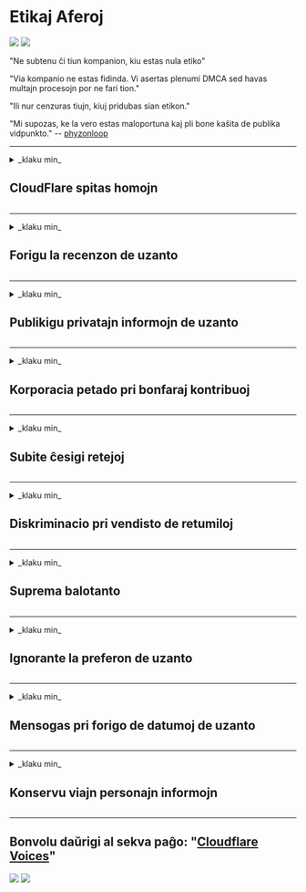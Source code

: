 # Etikaj Aferoj

![](https://codeberg.org/crimeflare/cloudflare-tor/media/branch/master/image/itsreallythatbad.jpg)
![](https://codeberg.org/crimeflare/cloudflare-tor/media/branch/master/image/telegram/c81238387627b4bfd3dcd60f56d41626.jpg)

"Ne subtenu ĉi tiun kompanion, kiu estas nula etiko"

"Via kompanio ne estas fidinda. Vi asertas plenumi DMCA sed havas multajn procesojn por ne fari tion."

"Ili nur cenzuras tiujn, kiuj pridubas sian etikon."

"Mi supozas, ke la vero estas maloportuna kaj pli bone kaŝita de publika vidpunkto."  -- [phyzonloop](https://twitter.com/phyzonloop)


---


<details>
<summary>_klaku min_

## CloudFlare spitas homojn
</summary>


Cloudflare sendas spam-retpoŝtojn al ne-Cloudflare uzantoj.

- Sendu retpoŝtadresojn al aliĝintoj, kiuj aliĝis
- Kiam la uzanto diras "ĉesu", tiam ĉesu sendi retpoŝton

Ĝi estas tiel simpla. Sed Cloudflare ne zorgas.
Cloudflare diris, ke uzante sian servon [povas ĉesigi](https://support.cloudflare.com/hc/en-us/articles/200170066-Will-activating-Cloudflare-stop-all-spammers-or-attackers-) ĉiujn spammistojn aŭ atakantojn.
Kiel ni povas deteni Cloudflare-spamistojn sen aktivigi Cloudflare?


| 🖼 | 🖼 |
| --- | --- |
| ![](https://codeberg.org/crimeflare/cloudflare-tor/media/branch/master/image/cfspam01.jpg) | ![](https://codeberg.org/crimeflare/cloudflare-tor/media/branch/master/image/cfspam03.jpg) |
| ![](https://codeberg.org/crimeflare/cloudflare-tor/media/branch/master/image/cfspam02.jpg) | ![](https://codeberg.org/crimeflare/cloudflare-tor/media/branch/master/image/cfspambrittany.jpg)<br>![](https://codeberg.org/crimeflare/cloudflare-tor/media/branch/master/image/cfspamtwtr.jpg) |

</details>

---

<details>
<summary>_klaku min_

## Forigu la recenzon de uzanto
</summary>


Cloudflare cenzuraj [negativaj recenzoj](https://web.archive.org/web/20191116004046/https://www.trustpilot.com/reviews/5aa6ee0ed5a5700a7c8cf853).
Se vi afiŝas kontraŭ-Cloudflare tekston en Tvitero, vi havas la eblecon ricevi [respondon](https://twitter.com/CloudflareHelp/status/1126051764917145601) de la oficisto de Cloudflare per mesaĝo "[Ne, ĝi ne](../PEOPLE.md)".
Se vi afiŝas negativan recenzon en iu ajn revizia retejo, ili provos [cenzuri ĝin](https://twitter.com/phyzonloop/status/1178836176985366529).


| 🖼 | 🖼 |
| --- | --- |
| ![](https://codeberg.org/crimeflare/cloudflare-tor/media/branch/master/image/cfcenrev_01.jpg)<br>![](https://codeberg.org/crimeflare/cloudflare-tor/media/branch/master/image/cfcenrev_02.jpg) | ![](https://codeberg.org/crimeflare/cloudflare-tor/media/branch/master/image/cfcenrev_03.jpg) |

</details>

---

<details>
<summary>_klaku min_

## Publikigu privatajn informojn de uzanto
</summary>


Cloudflare havas [amasan problemon](https://web.archive.org/web/20171024040313/http://www.businessinsider.com/cloudflare-ceo-suggests-people-who-report-online-abuse-use-fake-names-2017-5) pri ĉikanado.
Cloudflare [dividas personajn informojn](https://archive.ph/ePdvi) de tiuj, kiuj plendas pri gastigitaj retejoj.
Ili foje petas vin provizi vian veran ID.
Se vi ne volas esti persekutata, atakita, mortigita aŭ mortigita, vi prefere restu for de la retejo de Cloudflare.


| 🖼 | 🖼 |
| --- | --- |
| ![](https://codeberg.org/crimeflare/cloudflare-tor/media/branch/master/image/cfdox_what.jpg) | ![](https://codeberg.org/crimeflare/cloudflare-tor/media/branch/master/image/cfdox_swat.jpg) |
| ![](https://codeberg.org/crimeflare/cloudflare-tor/media/branch/master/image/cfdox_kill.jpg) | ![](https://codeberg.org/crimeflare/cloudflare-tor/media/branch/master/image/cfdox_threat.jpg) |
| ![](https://codeberg.org/crimeflare/cloudflare-tor/media/branch/master/image/cfdox_dox.jpg) | ![](https://codeberg.org/crimeflare/cloudflare-tor/media/branch/master/image/cfdox_ex1.jpg)<br>![](https://codeberg.org/crimeflare/cloudflare-tor/media/branch/master/image/cfdox_ex2.jpg) |

</details>

---

<details>
<summary>_klaku min_

## Korporacia petado pri bonfaraj kontribuoj
</summary>


CloudFlare petas bonfarajn kontribuojn.
Sufiĉe terure, ke usona korporacio petus bonfaradon kune kun neprofitociaj organizoj, kiuj havas bonajn kaŭzojn.
Se vi ŝatas bloki homojn aŭ malŝpari tempon de aliaj homoj, vi eble volas mendi iujn pizzojn🍕 por dungitoj de Cloudflare.


![](https://codeberg.org/crimeflare/cloudflare-tor/media/branch/master/image/cfdonate.jpg)

</details>

---

<details>
<summary>_klaku min_

## Subite ĉesigi retejoj
</summary>


Kion vi faros se via retejo subite falas?
Estas raportoj, ke Cloudflare forigas la agordon de la uzanto aŭ ĉesigas servon sen ia ajn averto silente.
Ni sugestas al vi trovi pli [bonan provizanton](../what-to-do.md).

![](https://codeberg.org/crimeflare/cloudflare-tor/media/branch/master/image/cftmnt.jpg)

</details>

---

<details>
<summary>_klaku min_

## Diskriminacio pri vendisto de retumiloj
</summary>


CloudFlare donas preferindan traktadon al tiuj, kiuj uzas Firefox, dum ĝi donas malamikan traktadon al uzantoj de ne-Tor-retumilo super Tor.
Tor-uzantoj, kiuj rajte rifuzas ekzekuti senpage ĝavaskripton, ankaŭ ricevas malfavorajn traktojn.
Ĉi tiu alira malegaleco estas misuzo pri retneŭtraleco kaj misuzo de potenco.

![](https://codeberg.org/crimeflare/cloudflare-tor/media/branch/master/image/browdifftbcx.gif)

- Maldekstre: `Tor Browser` , Dekstre: `Chrome`. Sama IP-adreso.

![](https://codeberg.org/crimeflare/cloudflare-tor/media/branch/master/image/browserdiff.jpg)

- Maldekstre: `[Tor Browser] Ĝavoskripto Malaktivigita, Kuketo Enŝaltita`
- Dekstre: `[Chrome] Ĝavoskripto Enŝaltita, Kuketo Malaktivigita`

![](https://codeberg.org/crimeflare/cloudflare-tor/media/branch/master/image/cfsiryoublocked.jpg)

- QuteBrowser(plej malgranda retumilo) sen Tor (klara IP)

| ***Retumilo*** | ***Alira traktado*** |
| --- | --- |
| Tor Browser (Ĝavoskripto enŝaltita) | aliro permesatis |
| Firefox (Ĝavoskripto enŝaltita) | aliro degradis |
| Chromium (Ĝavoskripto enŝaltita) | aliro degradis (puŝas CAPTCHA) |
| Chromium or Firefox (Ĝavoskripto malaktivigita) | aliro rifuzita (puŝas CAPTCHA) |
| Chromium or Firefox (Kuketo malaktivigita) | aliro degradis |
| QuteBrowser | aliro rifuzita |
| lynx | aliro rifuzita |
| w3m | aliro rifuzita |
| wget | aliro rifuzita |


"_Kial ne uzi Aŭdio-butonon por solvi facilan defion?_"

Jes, estas sonbutono, sed ĝi ĉiam ne funkcias super Tor.
Vi ricevos ĉi tiun mesaĝon kiam vi alklakos ĝin:

```
Provu denove poste
Via komputilo aŭ reto sendas aŭtomatajn konsultojn.
Por protekti niajn uzantojn, ni ne povas prilabori vian peton nun.
Por pliaj detaloj vizitu nian helpopaĝon
```

</details>

---

<details>
<summary>_klaku min_

## Suprema balotanto
</summary>


Voĉdonantoj en usonaj ŝtatoj registras voĉdoni finfine per la retejo de la ŝtata sekretario en la stato de sia loĝejo.
Respublikan-kontrolitaj ŝtatsekretariejoj okupiĝas pri balotado forpuŝado de la retejo de la ŝtata sekretario tra Cloudflare.
La malamika traktado de Cloudflare al Tor-uzantoj, ĝia MITM-pozicio kiel centralizita tutmonda gvatado kaj ĝia malutila rolo entute faras ke eventualaj balotantoj malvolas registriĝi.
Liberaluloj precipe inklinas privatecon.
Formularoj de voĉdonado kolektas sentemajn informojn pri la politika kliniĝo, persona fizika adreso, socia sekureca numero kaj dato de naskiĝo de balotanto.
Plej multaj ŝtatoj nur publike disponigas subaron de tiu informo, sed Cloudflare vidas ĉiujn tiujn informojn kiam iu registras voĉdoni.

Notu, ke papera registrado ne evitas Cloudflare ĉar la sekretario de ŝtataj enir-datumaj laboristoj probable uzos la retejon Cloudflare por enmeti la datumojn.

| 🖼 | 🖼 |
| --- | --- |
| ![](https://codeberg.org/crimeflare/cloudflare-tor/media/branch/master/image/cfvotm_01.jpg) | ![](https://codeberg.org/crimeflare/cloudflare-tor/media/branch/master/image/cfvotm_02.jpg) |

- Change.org estas fama retejo por kolekti voĉdonojn kaj agi.
"[Homoj ĉie komencas kampanjojn, mobilizante subtenantojn kaj laboras kun decidantoj por instigi solvojn.](https://web.archive.org/web/20200206120027/https://www.change.org/about)"
Bedaŭrinde multaj homoj tute ne povas vidi change.org pro la agresema filtrilo de Cloudflare.
Oni blokas ilin subskribi la peticion, ekskludante ilin de demokratia procezo.
Uzi aliajn ne-Cloudflare platformojn kiel OpenPetition helpas remedii la problemon.

| 🖼 | 🖼 |
| --- | --- |
| ![](https://codeberg.org/crimeflare/cloudflare-tor/media/branch/master/image/changeorgasn.jpg) | ![](https://codeberg.org/crimeflare/cloudflare-tor/media/branch/master/image/changeorgtor.jpg) |

- La "Atena Projekto" de Cloudflare ofertas senpagan entreprenan nivelan protekton al ŝtataj kaj lokaj elektaj retejoj.
Ili diris "ke iliaj elektantoj povas aliri informojn pri elekto kaj registrado de balotantoj", sed tio estas mensogo ĉar multaj homoj simple ne povas trarigardi la retejon.

</details>

---

<details>
<summary>_klaku min_

## Ignorante la preferon de uzanto
</summary>


Se vi malakceptas ion, vi atendas, ke vi ricevu neniun retpoŝton pri ĝi.
Cloudflare ignoras la preferon de uzanto kaj dividas datumojn kun triaj kompanioj sen la konsento de kliento.
Se vi uzas ilian senpagan planon, ili foje sendas retpoŝton al vi petante aĉeti monatan abonon.

![](https://codeberg.org/crimeflare/cloudflare-tor/media/branch/master/image/cfviopl_tp.jpg)

</details>

---

<details>
<summary>_klaku min_

## Mensogas pri forigo de datumoj de uzanto
</summary>


Laŭ la blogo de ĉi tiu eks-cloudflare-kliento, Cloudflare mensogas pri forigado de kontoj.
Nuntempe multaj kompanioj konservas viajn datumojn post kiam vi fermis aŭ forigis vian konton.
Plej multaj bonaj kompanioj mencias pri tio en sia privateca politiko.
Cloudflare? Ne.

```
2019-08-05 CloudFlare sendis al mi konfirmon, ke ili forigis mian konton.
2019-10-02 Mi ricevis retpoŝton de CloudFlare "ĉar mi estas kliento"
```

Cloudflare ne sciis pri la vorto "forigi".
Se ĝi vere foriĝas, kial ĉi tiu eksa kliento ricevis retpoŝton?
Li ankaŭ menciis, ke la privateca politiko de Cloudflare ne mencias pri ĝi.

```
Ilia nova privateca politiko neniel mencias konservi datumojn dum unu jaro.
```

![](https://codeberg.org/crimeflare/cloudflare-tor/media/branch/master/image/cfviopl_notdel.jpg)

Kiel vi povas fidi Cloudflare se ilia privateca politiko estas mensogo?

</details>

---

<details>
<summary>_klaku min_

## Konservu viajn personajn informojn
</summary>


Forigi konton de Cloudflare estas malfacila nivelo.

```
Sendu subtenan bileton per la kategorio "Konto", 
kaj peti forigon de kontoj en la mesaĝa korpo.
Vi devas havi neniujn domajnojn aŭ kreditkartojn ligitajn al via konto antaŭ ol vi petas forigi.
```

Vi ricevos ĉi tiun konfirman retpoŝton.

![](https://codeberg.org/crimeflare/cloudflare-tor/media/branch/master/image/cf_deleteandkeep.jpg)

"Ni komencis procesi vian peton pri forigo" sed "Ni daŭre stokos viajn personajn informojn".

Ĉu vi povas "fidi" ĉi tion?

</details>

---

## Bonvolu daŭrigi al sekva paĝo:   "[Cloudflare Voices](../PEOPLE.md)"

![](https://codeberg.org/crimeflare/cloudflare-tor/media/branch/master/image/freemoldybread.jpg)
![](https://codeberg.org/crimeflare/cloudflare-tor/media/branch/master/image/cfisnotanoption.jpg)
